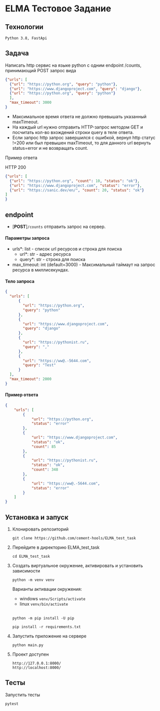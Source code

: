 # ELMA Тестовое Задание

## Технологии
    Python 3.8, FastApi

## Задача

Написать http сервис на языке python с одним endpoint /counts, принимающий POST запрос вида 

```json
{"urls": [
  {"url": "https://python.org", "query": "python"},    
  {"url": "https://www.djangoproject.com", "query": "django"},
  {"url": "https://python.org", "query": "python"} 
  ],  
  "max_timeout": 3000
} 
``` 
- Максимальное время ответа не должно превышать указанный maxTimeout.  
- На каждый url нужно отправить HTTP-запрос методом GET и посчитать кол-во вхождений строки query в теле ответа.
- Если запрос http запрос завершился с ошибкой, вернул http статус !=200 или был превышен maxTimeout, 
то для данного url вернуть status=error и не возвращать count.  

Пример ответа 

HTTP 200 
```json
{"urls": [
  {"url": "https://python.org", "count": 10, "status": "ok"},
  {"url": "https://www.djangoproject.com", "status": "error"},
  {"url": "https://sanic.dev/en/", "count": 20, "status": "ok"}
]
}  
```

## endpoint
- [**POST**]```/counts``` отправить запрос на сервер.  

#### Параметры запроса
- urls*: list - список url ресурсов и строка для поиска
    - url*: str - адрес ресурса
    - query*: str - строка для поиска
- max_timeout: int (default=3000) - Максимальный таймаут на запрос ресурса в миллисекундах.
#### Тело запроса
```json
{
  "urls": [
      {
        "url": "https://python.org", 
        "query": "python"
      },    
      {
        "url": "https://www.djangoproject.com", 
        "query": "django"
      },
      {
        "url": "https://pythonist.ru",
        "query": ","
      },
      {
        "url": "https://ww@.-5644.com", 
        "query": "Test"
      } 
  ],  
  "max_timeout": 2000
} 
``` 
#### Пример ответа
```json
{
    "urls": [
        {
            "url": "https://python.org",
            "status": "error"
        },
        {
            "url": "https://www.djangoproject.com",
            "status": "ok",
            "count": 85
        },
        {
            "url": "https://pythonist.ru",
            "status": "ok",
            "count": 348
        },
        {
            "url": "https://ww@.-5644.com",
            "status": "error"
        }
    ]
}
```

## Установка и запуск

1. Клонировать репозиторий
    ```
    git clone https://github.com/cement-hools/ELMA_test_task
    ```
2. Перейдите в директорию ELMA_test_task
    ```
   cd ELMA_test_task
    ```
3. Создать виртуальное окружение, активировать и установить зависимости
    ``` 
   python -m venv venv
    ```
   Варианты активации окружения:
   - windows ``` venv/Scripts/activate ```
   - linux ``` venv/bin/activate ```
     <br><br>
   ```
   python -m pip install -U pip
   ```
   ```
   pip install -r requirements.txt
   ```

4. Запустить приложение на сервере
   ```
   python main.py
   ```
5. Проект доступен 
   ```
   http://127.0.0.1:8000/
   http://localhost:8000/
   ```

## Тесты
Запустить тесты
```
pytest
```